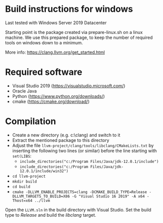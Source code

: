# Build instructions for windows

Last tested with Windows Server 2019 Datacenter

Starting point is the package created via prepare-linux.sh on a
linux machine. We use this prepared package, to keep the number
of required tools on windows down to a minimum.

More info: https://clang.llvm.org/get_started.html

# Required software

- Visual Studio 2019 (https://visualstudio.microsoft.com/)
- Oracle Java
- Python (https://www.python.org/downloads/)
- cmake (https://cmake.org/download/)

# Compilation

- Create a new directory (e.g. c:\clang) and switch to it
- Extract the mentioned package to this directory
- Adjust the file `llvm-project/clang/tools/libclang/CMakeLists.txt` by inserting the following two lines (or similar) before the line starting with `set(LIBS`:
    - `include_directories("c:/Program Files/Java/jdk-12.0.1/include")`
    - `include_directories("c:/Program Files/Java/jdk-12.0.1/include/win32")`
- `cd llvm-project`
- `mkdir build`
- `cd build`
- `cmake -DLLVM_ENABLE_PROJECTS=clang -DCMAKE_BUILD_TYPE=Release -DLLVM_TARGETS_TO_BUILD=X86 -G "Visual Studio 16 2019" -A x64 -Thost=x64 ../llvm`

Open the `LLVM.sln` in the build directory with Visual Studio. Set the
build type to *Release* and build the *libclang* target.
